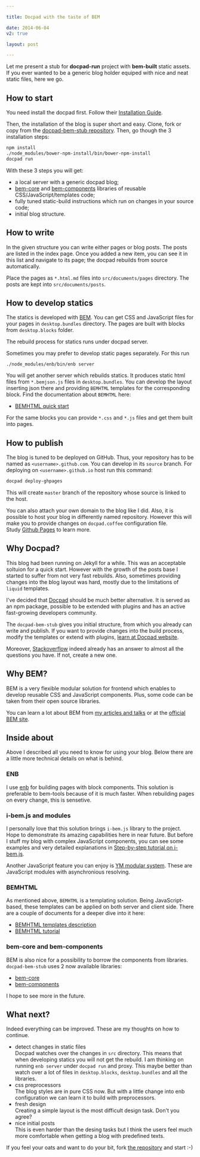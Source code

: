 ```yaml
---

title: Docpad with the taste of BEM

date: 2014-06-04
v2: true

layout: post

---
```


<div data-excerpt>

Let me present a stub for **docpad-run** project with
**bem-built** static assets. If you ever wanted to be
a generic blog holder equiped with nice and neat static
files, here we go.

</div>

## How to start

You need install the docpad first. Follow their [Installation Guide](http://docpad.org/docs/install).

Then, the installation of the blog is super short and easy. Clone, fork or
copy from the [docpad-bem-stub repository](https://github.com/varya/docpad-bem-stub).
Then, go though the 3 installation steps:

```bash
npm install
./node_modules/bower-npm-install/bin/bower-npm-install
docpad run
```

With these 3 steps you will get:
* a local server with a generic docpad blog;
* [bem-core](http://bem.info/libs/bem-core/2.2.0/) and [bem-components](http://bem.info/libs/bem-components/v2/)
libraries of reusable CSS/JavaScript/templates code;
* fully tuned static-build instructions which run on changes
in your source code;
* initial blog structure.

## How to write
In the given structure you can write either pages or blog posts.
The posts are listed in the index page. Once you added a new
item, you can see it in this list and navigate to its page;
the docpad rebuilds from source automatically.

Place the pages as `*.html.md` files into `src/documents/pages`
directory. The posts are kept into `src/documents/posts`.

## How to develop statics
The statics is developed with [BEM](http://bem.info/).
You can get CSS and JavaScript files for your pages in
`desktop.bundles` directory. The pages are built with blocks
from `desktop.blocks` folder.

The rebuild process for statics runs under docpad server.

Sometimes you may prefer to develop static pages separately.
For this run

```
./node_modules/enb/bin/enb server
```

You will get another server which rebuilds statics. It
produces static html files from `*.bemjson.js` files in
`desktop.bundles`. You can develop the layout inserting
json there and providing `BEMHTML` templates for the
corresponding block. Find the documentation about `BEMHTML`
here:
* [BEMHTML quick start](http://bem.info/libs/bem-core/2.2.0/templating/intro/)

For the same blocks you can provide `*.css` and `*.js` files
and get them built into pages.

## How to publish
The blog is tuned to be deployed on GitHub. Thus, your
repository has to be named as `<username>.github.com`. You
can develop in its `source` branch. For deploying on
`<username>.github.io` host run this command:

```bash
docpad deploy-ghpages
```

This will create `master` branch of the repository whose
source is linked to the host.

You can also attach your own domain to the blog like I did.
Also, it is possible to host your blog in differently named
repository. However this will make you to provide changes
on `docpad.coffee` configuration file.<br/>
Study [Github Pages](https://pages.github.com/) to learn more.

## Why Docpad?
This blog had been running on Jekyll for a while. This was an
acceptable soltuion for a quick start. However with the growth
of the posts base I started to suffer from not very fast
rebuilds. Also, sometimes providing changes into the blog
layout was hard, mostly due to the limitations of `liquid`
templates.

I've decided that [Docpad](http://docpad.org/) should be much
better alternative. It is served as an npm package, possible to
be extended with plugins and has an active fast-growing
developers community.

The `docpad-bem-stub` gives you initial structure, from which
you already can write and publish. If you want to provide changes
into the build process, modify the templates or extend with
plugins, [learn at Docpad website](http://docpad.org/).

Moreover, [Stackoverflow](http://stackoverflow.com/) indeed already
has an answer to almost all the questions you have. If not, create a new
one.

## Why BEM?
BEM is a very flexible modular solution for frontend which
enables to develop reusable CSS and JavaScript components. Plus, some code
can be taken from their open source libraries.

You can learn a lot about BEM from [my articles and talks](/en/content)
or at the [official BEM site](http://bem.info/).

## Inside about
Above I described all you need to know for using your blog. Below there
are a little more technical details on what is behind.

### ENB
I use [enb](https://github.com/enb-make/enb) for building pages with block
components. This solution is preferable to bem-tools because of it is much
faster. When rebuilding pages on every change, this is sensetive.

### i-bem.js and modules
I personally love that this solution brings `i-bem.js` library to the
project. Hope to demonstrate its amazing capabilities here in near future.
But before I stuff my blog with complex JavaScript components, you
can see some examples and very detailed explanations in [Step-by-step tutorial on
i-bem.js](http://bem.info/tutorials/bem-js-tutorial/).

Another JavaScript feature you can enjoy is [YM modular system](/en/issues/ym-modular-system).
These are JavaScript modules with asynchronious resolving.

### BEMHTML
As mentioned above, `BEMHTML` is a templating solution. Being JavaScript-based,
these templates can be applied on both server and client side. There are
a couple of documents for a deeper dive into it here:
* [BEMHTML templates description](http://bem.info/libs/bem-core/2.2.0/templating/rationale/)
* [BEMHTML tutorial](http://bem.info/libs/bem-core/2.2.0/templating/reference/)

### bem-core and bem-components
BEM is also nice for a possibility to borrow the components from libraries.
`docpad-bem-stub` uses 2 now available libraries:
* [bem-core](http://bem.info/libs/bem-core/2.2.0/)
* [bem-components](http://bem.info/libs/bem-components/v2/)

I hope to see more in the future.

## What next?
Indeed everything can be improved. These are my thoughts on how
to continue.
* detect changes in static files<br/>
Docpad watches over the changes in `src` directory. This means that
when developing statics you will not get the rebuild. I am thinking
on running `enb server` under `docpad run` and proxy. This maybe
better than watch over a lot of files in `desktop.blocks`, `desktop.bundles`
and all the libraries.
* css preprocessors<br/>
The blog styles are in pure CSS now. But with a little
change into enb configuration we can learn it to build with
preprocessors.
* fresh design<br/>
Creating a simple layout is the most difficult design task. Don't you agree?
* nice initial posts<br/>
This is even harder than the desing tasks but I think the users feel much
more comfortable when getting a blog with predefined texts.

If you feel your oats and want to do your bit, fork [the repository](https://github.com/varya/docpad-bem-stub)
and start :-)
